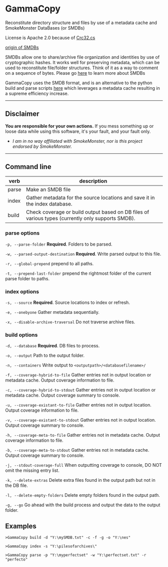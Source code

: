 # GammaCopy

Reconstitute directory structure and files by use of a metadata cache and SmokeMonster DataBases (or SMDBs)


License is Apache 2.0 because of [Crc32.cs](https://github.com/damieng/DamienGKit/blob/master/CSharp/DamienG.Library/Security/Cryptography/Crc32.cs)

[origin of SMDBs](https://github.com/SmokeMonsterPacks/EverDrive-Packs-Lists-Database)

SMDBs allow one to share/archive file organization and identities by use of cryptographic hashes.  It works well for preserving metadata, which can be used to reconstitute file/folder structures.  Think of it as a way to comment on a sequence of bytes.  Please go [here](https://github.com/SmokeMonsterPacks/EverDrive-Packs-Lists-Database) to learn more about SMDBs

GammaCopy uses the SMDB format, and is an alternative to the python build and parse scripts [here](https://github.com/SmokeMonsterPacks/EverDrive-Packs-Lists-Database) which leverages a metadata cache resulting in a supreme efficiency increase.

***
## Disclaimer
**You are responsible for your own actions.** If you mess something up or loose data while using this software, it's your fault, and your fault only.

- *I am in no way affiliated with SmokeMonster, nor is this project endorsed by SmokeMonster.*

***

## Command line

| verb  | description                                                                                       |
|-------|---------------------------------------------------------------------------------------------------|
| parse | Make an SMDB file                                                                                 |
| index | Gather metadata for the source locations and save it in the index database.                       |
| build | Check coverage or build output based on DB files of various types (currently only supports SMDB). |

### parse options

`-p, --parse-folder`                **Required**. Folders to be parsed.

`-w, --parsed-output-destination`    **Required**. Write parsed output to this file.

`-r, --global-prepend`               prepend to all paths.

`-t, --prepend-last-folder`          prepend the rightmost folder of the current parse folder to paths.

### index options

`-s, --source`        **Required**. Source locations to index or refresh.

`-e, --onebyone`    Gather metadata sequentially.

`-x, --disable-archive-traversal`    Do not traverse archive files.

### build options

`-d, --database` **Required**. DB files to process.

`-o, --output` Path to the output folder.

`-n, --containers` Write output to `<outputpath>/<databasefilename>/`

`-f, --coverage-hybrid-to-file` Gather entries not in output location or metadata cache. Output coverage information to file.

`-c, --coverage-hybrid-to-stdout` Gather entries not in output location or metadata cache. Output coverage summary to console.

`-u, --coverage-existant-to-file` Gather entries not in output location. Output coverage information to file.

`-v, --coverage-existant-to-stdout` Gather entries not in output location. Output coverage summary to console.

`-h, --coverage-meta-to-file` Gather entries not in metadata cache. Output coverage information to file.

`-b, --coverage-meta-to-stdout` Gather entries not in metadata cache. Output coverage summary to console.

`-j, --stdout-coverage-full` When outputting coverage to console, DO NOT omit the missing entry list.

`-k, --delete-extras` Delete extra files found in the output path but not in the DB file.

`-l, --delete-empty-folders` Delete empty folders found in the output path.

`-g, --go` Go ahead with the build process and output the data to the output folder.

## Examples

`>GammaCopy build -d "Y:\mySMDB.txt" -c -f -g -o "Y:\nes"`

`>GammaCopy index -s "Y:\pilesofarchives\"`

`>GammaCopy parse -p "Y:\myperfectset" -w "Y:\perfectset.txt" -r "perfecto"`
